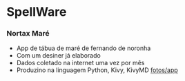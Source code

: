 # SpellWare
### Nortax Maré
- App de tábua de maré de fernando de noronha
- Com um desiner já elaborado
- Dados coletado na internet uma vez por mês
- Produzino na linguagem Python, Kivy, KivyMD
[fotos/app](https://drive.google.com/drive/u/1/folders/11vyXHDw-ll2-2IC2XpezEAh_bB43gRkO)
